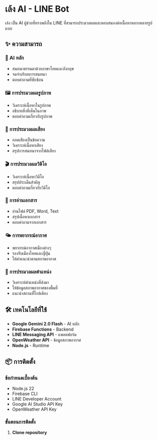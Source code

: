 # เล้ง AI - LINE Bot

เล้ง เป็น AI ผู้ช่วยที่ทรงพลังใน LINE ที่สามารถประมวลผลและตอบสนองต่อเนื้อหาหลากหลายรูปแบบ

## ✨ ความสามารถ

### 🤖 AI หลัก
- สนทนาธรรมดาด้วยภาษาไทยและอังกฤษ
- จดจำบริบทการสนทนา
- ตอบคำถามที่ซับซ้อน

### 🖼️ การประมวลผลรูปภาพ
- วิเคราะห์เนื้อหาในรูปภาพ
- อธิบายสิ่งที่เห็นในภาพ
- ตอบคำถามเกี่ยวกับรูปภาพ

### 🎵 การประมวลผลเสียง
- ถอดเสียงเป็นข้อความ
- วิเคราะห์เนื้อหาเสียง
- สรุปการสนทนาจากไฟล์เสียง

### 🎬 การประมวลผลวิดีโอ
- วิเคราะห์เนื้อหาวิดีโอ
- สรุปประเด็นสำคัญ
- ตอบคำถามเกี่ยวกับวิดีโอ

### 📄 การอ่านเอกสาร
- อ่านไฟล์ PDF, Word, Text
- สรุปเนื้อหาเอกสาร
- ตอบคำถามจากเอกสาร

### 🌤️ การพยากรณ์อากาศ
- พยากรณ์อากาศเมืองต่างๆ
- รองรับเมืองไทยและญี่ปุ่น
- ให้คำแนะนำตามสภาพอากาศ

### 📍 การประมวลผลตำแหน่ง
- วิเคราะห์ตำแหน่งที่ส่งมา
- ให้ข้อมูลสภาพอากาศของพื้นที่
- แนะนำสถานที่ใกล้เคียง

## 🛠️ เทคโนโลยีที่ใช้

- **Google Gemini 2.0 Flash** - AI หลัก
- **Firebase Functions** - Backend
- **LINE Messaging API** - แพลตฟอร์ม
- **OpenWeather API** - ข้อมูลสภาพอากาศ
- **Node.js** - Runtime

## 📦 การติดตั้ง

### ข้อกำหนดเบื้องต้น
- Node.js 22
- Firebase CLI
- LINE Developer Account
- Google AI Studio API Key
- OpenWeather API Key

### ขั้นตอนการติดตั้ง

1. **Clone repository**
